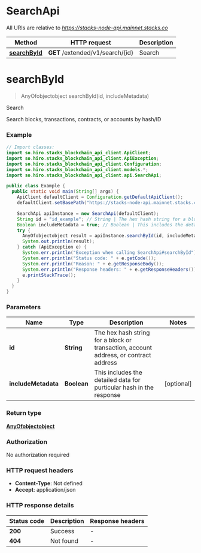 # SearchApi

All URIs are relative to *https://stacks-node-api.mainnet.stacks.co*

Method | HTTP request | Description
------------- | ------------- | -------------
[**searchById**](SearchApi.md#searchById) | **GET** /extended/v1/search/{id} | Search


<a name="searchById"></a>
# **searchById**
> AnyOfobjectobject searchById(id, includeMetadata)

Search

Search blocks, transactions, contracts, or accounts by hash/ID

### Example
```java
// Import classes:
import so.hiro.stacks_blockchain_api_client.ApiClient;
import so.hiro.stacks_blockchain_api_client.ApiException;
import so.hiro.stacks_blockchain_api_client.Configuration;
import so.hiro.stacks_blockchain_api_client.models.*;
import so.hiro.stacks_blockchain_api_client.api.SearchApi;

public class Example {
  public static void main(String[] args) {
    ApiClient defaultClient = Configuration.getDefaultApiClient();
    defaultClient.setBasePath("https://stacks-node-api.mainnet.stacks.co");

    SearchApi apiInstance = new SearchApi(defaultClient);
    String id = "id_example"; // String | The hex hash string for a block or transaction, account address, or contract address
    Boolean includeMetadata = true; // Boolean | This includes the detailed data for purticular hash in the response
    try {
      AnyOfobjectobject result = apiInstance.searchById(id, includeMetadata);
      System.out.println(result);
    } catch (ApiException e) {
      System.err.println("Exception when calling SearchApi#searchById");
      System.err.println("Status code: " + e.getCode());
      System.err.println("Reason: " + e.getResponseBody());
      System.err.println("Response headers: " + e.getResponseHeaders());
      e.printStackTrace();
    }
  }
}
```

### Parameters

Name | Type | Description  | Notes
------------- | ------------- | ------------- | -------------
 **id** | **String**| The hex hash string for a block or transaction, account address, or contract address |
 **includeMetadata** | **Boolean**| This includes the detailed data for purticular hash in the response | [optional]

### Return type

[**AnyOfobjectobject**](AnyOfobjectobject.md)

### Authorization

No authorization required

### HTTP request headers

 - **Content-Type**: Not defined
 - **Accept**: application/json

### HTTP response details
| Status code | Description | Response headers |
|-------------|-------------|------------------|
**200** | Success |  -  |
**404** | Not found |  -  |

